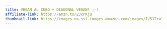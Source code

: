 ```yaml
---
title: VEGAN AL CUBO + DIAGONAL VEGAN! ;-)
affiliate-link: https://amzn.to/2JcPKjQ
thumbnail-link: https://images-na.ssl-images-amazon.com/images/I/517raYdXwEL._SY355_.jpg
---
```

